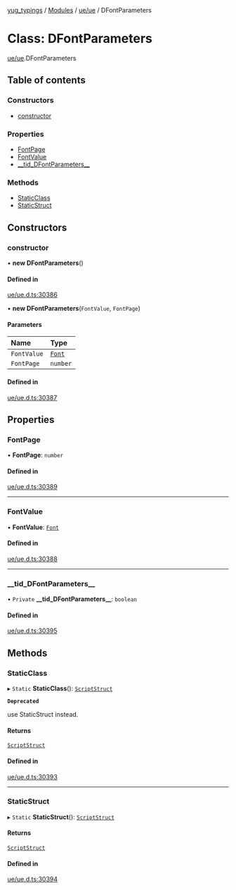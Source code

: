 [yug_typings](../README.md) / [Modules](../modules.md) / [ue/ue](../modules/ue_ue.md) / DFontParameters

# Class: DFontParameters

[ue/ue](../modules/ue_ue.md).DFontParameters

## Table of contents

### Constructors

- [constructor](ue_ue.DFontParameters.md#constructor)

### Properties

- [FontPage](ue_ue.DFontParameters.md#fontpage)
- [FontValue](ue_ue.DFontParameters.md#fontvalue)
- [\_\_tid\_DFontParameters\_\_](ue_ue.DFontParameters.md#__tid_dfontparameters__)

### Methods

- [StaticClass](ue_ue.DFontParameters.md#staticclass)
- [StaticStruct](ue_ue.DFontParameters.md#staticstruct)

## Constructors

### constructor

• **new DFontParameters**()

#### Defined in

[ue/ue.d.ts:30386](https://github.com/YugMetaverse/yug_typings/blob/25cad34/ue/ue.d.ts#L30386)

• **new DFontParameters**(`FontValue`, `FontPage`)

#### Parameters

| Name | Type |
| :------ | :------ |
| `FontValue` | [`Font`](ue_ue.Font.md) |
| `FontPage` | `number` |

#### Defined in

[ue/ue.d.ts:30387](https://github.com/YugMetaverse/yug_typings/blob/25cad34/ue/ue.d.ts#L30387)

## Properties

### FontPage

• **FontPage**: `number`

#### Defined in

[ue/ue.d.ts:30389](https://github.com/YugMetaverse/yug_typings/blob/25cad34/ue/ue.d.ts#L30389)

___

### FontValue

• **FontValue**: [`Font`](ue_ue.Font.md)

#### Defined in

[ue/ue.d.ts:30388](https://github.com/YugMetaverse/yug_typings/blob/25cad34/ue/ue.d.ts#L30388)

___

### \_\_tid\_DFontParameters\_\_

• `Private` **\_\_tid\_DFontParameters\_\_**: `boolean`

#### Defined in

[ue/ue.d.ts:30395](https://github.com/YugMetaverse/yug_typings/blob/25cad34/ue/ue.d.ts#L30395)

## Methods

### StaticClass

▸ `Static` **StaticClass**(): [`ScriptStruct`](ue_ue.ScriptStruct.md)

**`Deprecated`**

use StaticStruct instead.

#### Returns

[`ScriptStruct`](ue_ue.ScriptStruct.md)

#### Defined in

[ue/ue.d.ts:30393](https://github.com/YugMetaverse/yug_typings/blob/25cad34/ue/ue.d.ts#L30393)

___

### StaticStruct

▸ `Static` **StaticStruct**(): [`ScriptStruct`](ue_ue.ScriptStruct.md)

#### Returns

[`ScriptStruct`](ue_ue.ScriptStruct.md)

#### Defined in

[ue/ue.d.ts:30394](https://github.com/YugMetaverse/yug_typings/blob/25cad34/ue/ue.d.ts#L30394)
